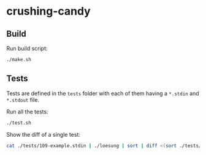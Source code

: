 # crushing-candy

## Build

Run build script:

```bash
./make.sh
```

## Tests

Tests are defined in the `tests` folder with each of them having a `*.stdin`
and `*.stdout` file.

Run all the tests:

```bash
./test.sh
```

Show the diff of a single test:

```bash
cat ./tests/109-example.stdin | ./loesung | sort | diff <(sort ./tests/109-example.stdout) -
```
